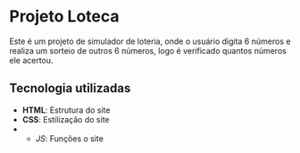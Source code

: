 # Projeto Loteca
Este é um projeto de simulador de loteria, onde o usuário digita 6 números e realiza um sorteio de outros 6 números, logo é verificado quantos números ele acertou.

## Tecnologia utilizadas
- **HTML**: Estrutura do site
- __CSS__: Estilização do site
- - *_JS_*: Funções o site
